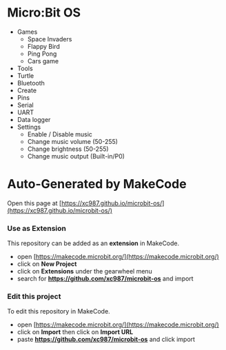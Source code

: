 # Micro:Bit OS

* Games
    * Space Invaders
    * Flappy Bird
    * Ping Pong
    * Cars game
* Tools
* Turtle
* Bluetooth
* Create
* Pins
* Serial
* UART
* Data logger
* Settings
    * Enable / Disable music
    * Change music volume (50-255)
    * Change brightness (50-255)
    * Change music output (Built-in/P0)

# Auto-Generated by MakeCode
Open this page at [https://xc987.github.io/microbit-os/](https://xc987.github.io/microbit-os/)

### Use as Extension

This repository can be added as an **extension** in MakeCode.

* open [https://makecode.microbit.org/](https://makecode.microbit.org/)
* click on **New Project**
* click on **Extensions** under the gearwheel menu
* search for **https://github.com/xc987/microbit-os** and import

### Edit this project

To edit this repository in MakeCode.

* open [https://makecode.microbit.org/](https://makecode.microbit.org/)
* click on **Import** then click on **Import URL**
* paste **https://github.com/xc987/microbit-os** and click import